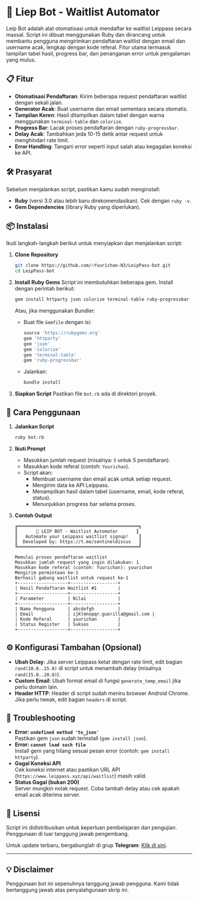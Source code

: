 # 🌟 Liep Bot - Waitlist Automator

Leip Bot adalah alat otomatisasi untuk mendaftar ke waitlist Leippass secara massal. Script ini dibuat menggunakan Ruby dan dirancang untuk membantu pengguna mengirimkan pendaftaran waitlist dengan email dan username acak, lengkap dengan kode referal. Fitur utama termasuk tampilan tabel hasil, progress bar, dan penanganan error untuk pengalaman yang mulus.

## 📋 Fitur
- **Otomatisasi Pendaftaran**: Kirim beberapa request pendaftaran waitlist dengan sekali jalan.
- **Generator Acak**: Buat username dan email sementara secara otomatis.
- **Tampilan Keren**: Hasil ditampilkan dalam tabel dengan warna menggunakan `terminal-table` dan `colorize`.
- **Progress Bar**: Lacak proses pendaftaran dengan `ruby-progressbar`.
- **Delay Acak**: Tambahkan jeda 10-15 detik antar request untuk menghindari rate limit.
- **Error Handling**: Tangani error seperti input salah atau kegagalan koneksi ke API.

## 🛠 Prasyarat
Sebelum menjalankan script, pastikan kamu sudah menginstall:
- **Ruby** (versi 3.0 atau lebih baru direkomendasikan). Cek dengan `ruby -v`.
- **Gem Dependencies** (library Ruby yang diperlukan).

## 📦 Instalasi
Ikuti langkah-langkah berikut untuk menyiapkan dan menjalankan script:

1. **Clone Repository**
   ```bash
   git clone https://github.com/<Yuurichan-N3/LeipPass-bot.git
   cd LeipPass-bot
   ```

2. **Install Ruby Gems**
   Script ini membutuhkan beberapa gem. Install dengan perintah berikut:
   ```bash
   gem install httparty json colorize terminal-table ruby-progressbar
   ```
   Atau, jika menggunakan Bundler:
   - Buat file `Gemfile` dengan isi:
     ```ruby
     source 'https://rubygems.org'
     gem 'httparty'
     gem 'json'
     gem 'colorize'
     gem 'terminal-table'
     gem 'ruby-progressbar'
     ```
   - Jalankan:
     ```bash
     bundle install
     ```

3. **Siapkan Script**
   Pastikan file `bot.rb` ada di direktori proyek.

## 🚀 Cara Penggunaan
1. **Jalankan Script**
   ```bash
   ruby bot.rb
   ```

2. **Ikuti Prompt**
   - Masukkan jumlah request (misalnya: `5` untuk 5 pendaftaran).
   - Masukkan kode referal (contoh: `Yuurichan`).
   - Script akan:
     - Membuat username dan email acak untuk setiap request.
     - Mengirim data ke API Leippass.
     - Menampilkan hasil dalam tabel (username, email, kode referal, status).
     - Menunjukkan progress bar selama proses.

3. **Contoh Output**
   ```
   ╔══════════════════════════════════════════════╗
   ║       🌟 LEIP BOT - Waitlist Automator       ║
   ║   Automate your Leippass waitlist signup!    ║
   ║  Developed by: https://t.me/sentineldiscus   ║
   ╚══════════════════════════════════════════════╝

   Memulai proses pendaftaran waitlist
   Masukkan jumlah request yang ingin dilakukan: 1
   Masukkan kode referal (contoh: Yuurichan): yuurichan
   Mengirim permintaan ke-1
   Berhasil gabung waitlist untuk request ke-1
   +-------------------+------------------+
   | Hasil Pendaftaran Waitlist #1        |
   +-------------------+------------------+
   | Parameter         | Nilai            |
   +-------------------+------------------+
   | Nama Pengguna     | abcdefgh         |
   | Email             | ijklmnopqr.guerilla@gmail.com |
   | Kode Referal      | yuurichan        |
   | Status Register   | Sukses           |
   +-------------------+------------------+
   ```

## ⚙ Konfigurasi Tambahan (Opsional)
- **Ubah Delay**: Jika server Leippass ketat dengan rate limit, edit bagian `rand(10.0..15.0)` di script untuk menambah delay (misalnya `rand(15.0..20.0)`).
- **Custom Email**: Ubah format email di fungsi `generate_temp_email` jika perlu domain lain.
- **Header HTTP**: Header di script sudah meniru browser Android Chrome. Jika perlu tweak, edit bagian `headers` di script.

## 🐛 Troubleshooting
- **Error: `undefined method 'to_json'`**  
  Pastikan gem `json` sudah terinstall (`gem install json`).
- **Error: `cannot load such file`**  
  Install gem yang hilang sesuai pesan error (contoh: `gem install httparty`).
- **Gagal Koneksi API**  
  Cek koneksi internet atau pastikan URL API (`https://www.leippass.xyz/api/waitlist`) masih valid.
- **Status Gagal (bukan 200)**  
  Server mungkin nolak request. Coba tambah delay atau cek apakah email acak diterima server.

## 📜 Lisensi
Script ini didistribusikan untuk keperluan pembelajaran dan pengujian. Penggunaan di luar tanggung jawab pengembang.

Untuk update terbaru, bergabunglah di grup **Telegram**: [Klik di sini](https://t.me/sentineldiscus).

---

## 💡 Disclaimer
Penggunaan bot ini sepenuhnya tanggung jawab pengguna. Kami tidak bertanggung jawab atas penyalahgunaan skrip ini.
